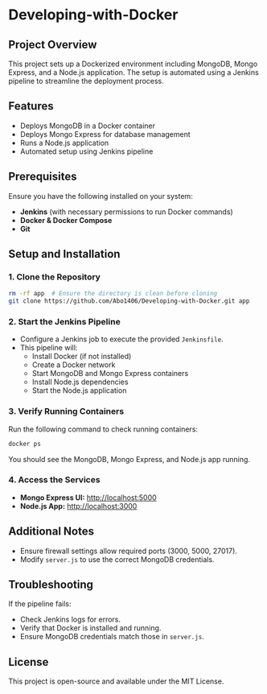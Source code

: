 # Developing-with-Docker

## Project Overview
This project sets up a Dockerized environment including MongoDB, Mongo Express, and a Node.js application. The setup is automated using a Jenkins pipeline to streamline the deployment process.

## Features
- Deploys MongoDB in a Docker container
- Deploys Mongo Express for database management
- Runs a Node.js application
- Automated setup using Jenkins pipeline

## Prerequisites
Ensure you have the following installed on your system:
- **Jenkins** (with necessary permissions to run Docker commands)
- **Docker & Docker Compose**
- **Git**

## Setup and Installation

### 1. Clone the Repository
```sh
rm -rf app  # Ensure the directory is clean before cloning
git clone https://github.com/Abo1406/Developing-with-Docker.git app
```

### 2. Start the Jenkins Pipeline
- Configure a Jenkins job to execute the provided `Jenkinsfile`.
- This pipeline will:
  - Install Docker (if not installed)
  - Create a Docker network
  - Start MongoDB and Mongo Express containers
  - Install Node.js dependencies
  - Start the Node.js application

### 3. Verify Running Containers
Run the following command to check running containers:
```sh
docker ps
```
You should see the MongoDB, Mongo Express, and Node.js app running.

### 4. Access the Services
- **Mongo Express UI:** [http://localhost:5000](http://localhost:5000)
- **Node.js App:** [http://localhost:3000](http://localhost:3000)

## Additional Notes
- Ensure firewall settings allow required ports (3000, 5000, 27017).
- Modify `server.js` to use the correct MongoDB credentials.

## Troubleshooting
If the pipeline fails:
- Check Jenkins logs for errors.
- Verify that Docker is installed and running.
- Ensure MongoDB credentials match those in `server.js`.

## License
This project is open-source and available under the MIT License.


